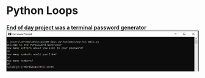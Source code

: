 # Python Loops

**End of day project was a terminal password generator**
![Password generator](password_gen.JPG)
